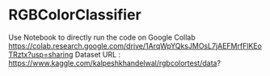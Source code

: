 # RGBColorClassifier

Use Notebook to directly run the code on Google Collab https://colab.research.google.com/drive/1ArqWpYQksJMOsL7jAEFMrfFlKEoTRztx?usp=sharing
   Dataset URL : https://www.kaggle.com/kalpeshkhandelwal/rgbcolortest/data?
